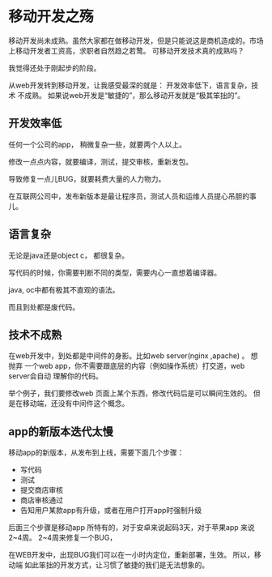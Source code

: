 # 移动开发之殇

移动开发尚未成熟。虽然大家都在做移动开发，但是只能说这是商机造成的。市场
上移动开发者工资高，求职者自然趋之若鹜。 可移动开发技术真的成熟吗？

我觉得还处于刚起步的阶段。

从web开发转到移动开发，让我感受最深的就是： 开发效率低下，语言复杂，技术
不成熟。 如果说web开发是“敏捷的”，那么移动开发就是“极其笨拙的”。

## 开发效率低

任何一个公司的app， 稍微复杂一些，就要两个人以上。

修改一点点内容，就要编译，测试，提交审核，重新发包。

导致修复一点儿BUG，就要耗费大量的人力物力。

在互联网公司中，发布新版本是最让程序员，测试人员和运维人员提心吊胆的事儿。

## 语言复杂

无论是java还是object c， 都很复杂。

写代码的时候，你需要判断不同的类型，需要内心一直想着编译器。

java, oc中都有极其不直观的语法。

而且到处都是废代码。

## 技术不成熟

在web开发中，到处都是中间件的身影。比如web server(nginx ,apache) 。 想抛弃
一个web app，你不需要跟底层的内容（例如操作系统）打交道，web server会自动
理解你的代码。


举个例子，我们要修改web 页面上某个东西，修改代码后是可以瞬间生效的。
但是在移动端，还没有中间件这个概念。


## app的新版本迭代太慢

移动app的新版本，从发布到上线，需要下面几个步骤：

- 写代码
- 测试
- 提交商店审核
- 商店审核通过
- 告知用户某款app有升级，或者在用户打开app时强制升级

后面三个步骤是移动app 所特有的，对于安卓来说起码3天，对于苹果app 来说2~4周。
2~4周来修复一个BUG，

在WEB开发中，出现BUG我们可以在一小时内定位，重新部署，生效。 所以，移动端
如此笨拙的开发方式，让习惯了敏捷的我们是无法想象的。

